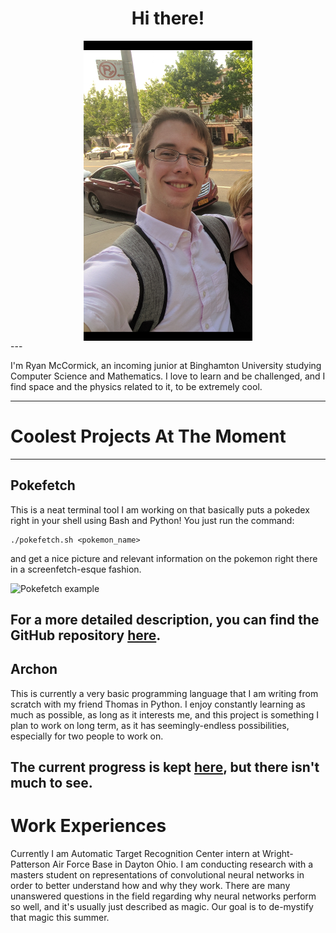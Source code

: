 <div align="center"> 
<h1> Hi there! </h1>
<img src="images/brooklyn_small.png" alt="Big fat meanie" align="middle"> 
</div>
---

I'm Ryan McCormick, an incoming junior at Binghamton University studying Computer Science and Mathematics. I love to learn and be challenged, and I find space and the physics related to it, to be extremely cool.

---

# Coolest Projects At The Moment
---

## Pokefetch
This is a neat terminal tool I am working on that basically puts a pokedex right in your shell using Bash and Python!
You just run the command:
```
./pokefetch.sh <pokemon_name>
```
and get a nice picture and relevant information on the pokemon right there in a screenfetch-esque fashion.

![Pokefetch example](https://github.com/rmccorm4/Pokefetch/blob/master/imgs/oldschool_sprite.png)

For a more detailed description, you can find the GitHub repository [here](https://github.com/rmccorm4/Pokefetch).
---

## Archon
This is currently a very basic programming language that I am writing from scratch with my friend Thomas in Python.
I enjoy constantly learning as much as possible, as long as it interests me, and this project is something I plan to work
on long term, as it has seemingly-endless possibilities, especially for two people to work on.

The current progress is kept [here](https://github.com/rmccorm4/Archon), but there isn't much to see.
---

# Work Experiences
Currently I am Automatic Target Recognition Center intern at Wright-Patterson Air Force Base in Dayton Ohio.
I am conducting research with a masters student on representations of convolutional neural networks in order
to better understand how and why they work. There are many unanswered questions in the field regarding why
neural networks perform so well, and it's usually just described as magic. Our goal is to de-mystify that
magic this summer.
